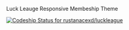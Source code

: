 Luck Leauge Responsive Membeship Theme

[ ![Codeship Status for rustanacexd/luckleague](https://www.codeship.io/projects/32f49cd0-0eac-0132-fc79-02c0648a600f/status)](https://www.codeship.io/projects/32479)